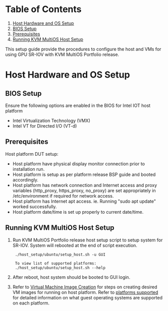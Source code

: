 # Table of Contents
1. [Host Hardware and OS Setup](#host-hardware-and-os-setup)
  1. [BIOS Setup](#bios-setup)
  1. [Prerequisites](#prerequisites)
  1. [Running KVM MultiOS Host Setup](#running-kvm-multios-host-setup)

This setup guide provide the procedures to configure the host and VMs for using GPU SR-IOV with KVM MultiOS Portfolio release.

# Host Hardware and OS Setup
## BIOS Setup
Ensure the following options are enabled in the BIOS for Intel IOT host platform
- Intel Virtualization Technology (VMX)
- Intel VT for Directed I/O (VT-d)

## Prerequisites
Host platform DUT setup:
- Host platform have physical display monitor connection prior to installation run.
- Host platform is setup as per platform release BSP guide and booted accordingly.
- Host platform has network connection and Internet access and proxy variables (http_proxy, https_proxy, no_proxy) are set appropriately in /etc/environment if required for network access.
- Host platform has Internet apt access. ie. Running "sudo apt update" worked successfully.
- Host platform date/time is set up properly to current date/time.

## Running KVM MultiOS Host Setup
1. Run KVM MultiOS Portfolio release host setup script to setup system for SR-IOV. System will rebooted at the end of script execution.

        ./host_setup/ubuntu/setup_host.sh -u GUI

        To view list of supported platforms:
        ./host_setup/ubuntu/setup_host.sh --help

2. After reboot, host system should be booted to GUI login.

3. Refer to [Virtual Machine Image Creation](README.md#virtual-machine-image-creation) for steps on creating desired VM images for running on host platform.
Refer to [platforms supported](platforms.md) for detailed information on what guest operating systems are supported on each platform. 
